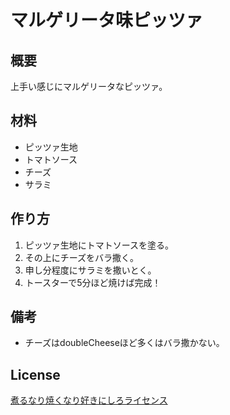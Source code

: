 # マルゲリータ味ピッツァ

## 概要
上手い感じにマルゲリータなピッツァ。


## 材料
* ピッツァ生地
* トマトソース
* チーズ
* サラミ


## 作り方
1. ピッツァ生地にトマトソースを塗る。
2. その上にチーズをバラ撒く。
3. 申し分程度にサラミを撒いとく。
4. トースターで5分ほど焼けば完成！


## 備考
* チーズはdoubleCheeseほど多くはバラ撒かない。


## License
[煮るなり焼くなり好きにしろライセンス](http://www.kmonos.net/nysl/)
